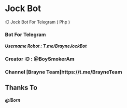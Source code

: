 # Jock Bot
:D Jock Bot For Telegram ( Php )


<h3> Bot For Telegram 

<h5> Username Robot : T.me/BrayneJockBot

<h3> Creator :D : @BoySmokerAm

<h3> Channel [Brayne Team]https://t.me/BrayneTeam

<h2>Thanks To 

<h5> @iBorn
